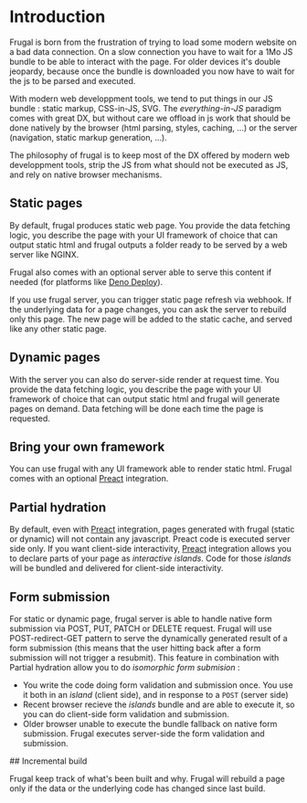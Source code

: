 # Introduction

Frugal is born from the frustration of trying to load some modern website on a bad data connection. On a slow connection you have to wait for a 1Mo JS bundle to be able to interact with the page. For older devices it's double jeopardy, because once the bundle is downloaded you now have to wait for the js to be parsed and executed.

With modern web developpment tools, we tend to put things in our JS bundle : static markup, CSS-in-JS, SVG. The _everything-in-JS_ paradigm comes with great DX, but without care we offload in js work that should be done natively by the browser (html parsing, styles, caching, ...) or the server (navigation, static markup generation, ...).

The philosophy of frugal is to keep most of the DX offered by modern web developpment tools, strip the JS from what should not be executed as JS, and rely on native browser mechanisms.

## Static pages

By default, frugal produces static web page. You provide the data fetching logic, you describe the page with your UI framework of choice that can output static html and frugal outputs a folder ready to be served by a web server like NGINX.

Frugal also comes with an optional server able to serve this content if needed (for platforms like [Deno Deploy](https://deno.com/deploy)).

If you use frugal server, you can trigger static page refresh via webhook. If the underlying data for a page changes, you can ask the server to rebuild only this page. The new page will be added to the static cache, and served like any other static page.

## Dynamic pages

With the server you can also do server-side render at request time. You provide the data fetching logic, you describe the page with your UI framework of choice that can output static html and frugal will generate pages on demand. Data fetching will be done each time the page is requested.

## Bring your own framework

You can use frugal with any UI framework able to render static html. Frugal comes with an optional [Preact](https://preactjs.com/) integration.

## Partial hydration

By default, even with [Preact](https://preactjs.com/) integration, pages generated with frugal (static or dynamic) will not contain any javascript. Preact code is executed server side only. If you want client-side interactivity, [Preact](https://preactjs.com/) integration allows you to declare parts of your page as _interactive islands_. Code for those _islands_ will be bundled and delivered for client-side interactivity.

## Form submission

For static or dynamic page, frugal server is able to handle native form submission via POST, PUT, PATCH or DELETE request. Frugal will use POST-redirect-GET pattern to serve the dynamically generated result of a form submission (this means that the user hitting back after a form submission will not trigger a resubmit).
This feature in combination with Partial hydration allow you to do _isomorphic form submision_ :

- You write the code doing form validation and submission once. You use it both in an _island_ (client side), and in response to a `POST` (server side)
- Recent browser recieve the _islands_ bundle and are able to execute it, so you can do client-side form validation and submission.
- Older browser unable to execute the bundle fallback on native form submission. Frugal executes server-side the form validation and submission.

## Incremental build

Frugal keep track of what's been built and why. Frugal will rebuild a page only if the data or the underlying code has changed since last build.
